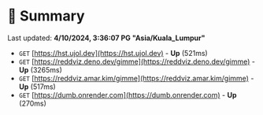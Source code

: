 # 📖 Summary
Last updated: **4/10/2024, 3:36:07 PG "Asia/Kuala_Lumpur"**

- `GET` [https://hst.ujol.dev](https://hst.ujol.dev) - **Up** (521ms)
- `GET` [https://reddviz.deno.dev/gimme](https://reddviz.deno.dev/gimme) - **Up** (3265ms)
- `GET` [https://reddviz.amar.kim/gimme](https://reddviz.amar.kim/gimme) - **Up** (517ms)
- `GET` [https://dumb.onrender.com](https://dumb.onrender.com) - **Up** (270ms)
